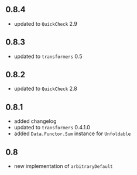 0.8.4
-----
* updated to `QuickCheck` 2.9

0.8.3
-----
* updated to `transformers` 0.5

0.8.2
-----
* updated to `QuickCheck` 2.8

0.8.1
-----
* added changelog
* updated to `transformers` 0.4.1.0
* added `Data.Functor.Sum` instance for `Unfoldable`

0.8
---
* new implementation of `arbitraryDefault`
